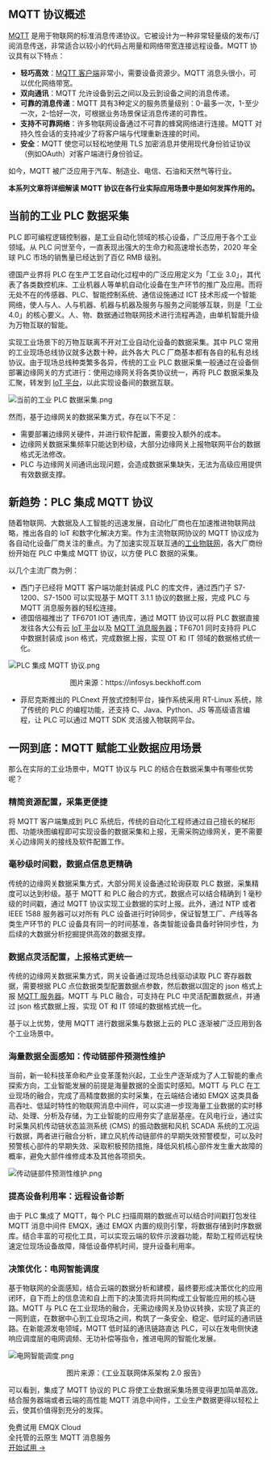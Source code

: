 ## MQTT 协议概述

[MQTT](https://www.emqx.com/zh/mqtt-guide) 是用于物联网的标准消息传递协议。它被设计为一种非常轻量级的发布/订阅消息传送，非常适合以较小的代码占用量和网络带宽连接远程设备。MQTT 协议具有以下特点：

- **轻巧高效**：[MQTT 客户端](https://www.emqx.com/zh/blog/introduction-to-the-commonly-used-mqtt-client-library)非常小，需要设备资源少。MQTT 消息头很小，可以优化网络带宽。
- **双向通讯**：MQTT 允许设备到云之间以及云到设备之间的消息传递。
- **可靠的消息传递**：MQTT 具有3种定义的服务质量级别：0-最多一次，1-至少一次，2-恰好一次，可根据业务场景保证消息传递的可靠性。
- **支持不可靠网络**：许多物联网设备通过不可靠的蜂窝网络进行连接。MQTT 对持久性会话的支持减少了将客户端与代理重新连接的时间。
- **安全**：MQTT 使您可以轻松地使用 TLS 加密消息并使用现代身份验证协议（例如OAuth）对客户端进行身份验证。

如今，MQTT 被广泛应用于汽车、制造业、电信、石油和天然气等行业。

**本系列文章将详细解读 MQTT 协议在各行业实际应用场景中是如何发挥作用的。**



## 当前的工业 PLC 数据采集

PLC 即可编程逻辑控制器，是工业自动化领域的核心设备，广泛应用于各个工业领域。从 PLC 问世至今，一直表现出强大的生命力和高速增长态势，2020 年全球 PLC 市场的销售量已经达到了百亿 RMB 级别。

德国产业界将 PLC 在生产工艺自动化过程中的广泛应用定义为「工业 3.0」，其代表了各类数控机床、工业机器人等单机自动化设备在生产环节的推广及应用。而将无处不在的传感器、PLC、智能控制系统、通信设施通过 ICT 技术形成一个智能网络，使人与人、人与机器、机器与机器及服务与服务之间能够互联，则是「工业 4.0」的核心要义。人、物、数据通过物联网技术进行流程再造，由单机智能升级为万物互联的智能。

实现工业场景下的万物互联离不开对工业自动化设备的数据采集。其中 PLC 常用的工业现场总线协议就多达数十种，此外各大 PLC 厂商基本都有各自的私有总线协议。由于现场总线种类繁多各异，传统的工业 PLC 数据采集一般通过在设备侧部署边缘网关的方式进行：使用边缘网关将各类协议统一，再将 PLC 数据采集及汇聚，转发到 [IoT 平台](https://www.emqx.com/zh/cloud)，以此实现设备间的数据互联。

![当前的工业 PLC 数据采集.png](https://assets.emqx.com/images/5743299c8fe6d5f6bc1a6415a2742cb7.png)

然而，基于边缘网关的数据采集方式，存在以下不足：

- 需要部署边缘网关硬件，并进行软件配置，需要投入额外的成本。
- 边缘网关数据采集频率只能达到秒级，大部分边缘网关上报物联网平台的数据格式无法修改。
- PLC 与边缘网关间通讯出现问题，会造成数据采集缺失，无法为高级应用提供有效数据支撑。



## 新趋势：PLC 集成 MQTT 协议

随着物联网、大数据及人工智能的迅速发展，自动化厂商也在加速推进物联网战略，推出各自的 IoT 和数字化解决方案。作为主流物联网协议的 MQTT 协议成为各自动化设备厂商关注的重点。为了加速实现互联互通的[工业物联网](https://www.emqx.com/zh/blog/iiot-explained-examples-technologies-benefits-and-challenges)，各大厂商纷纷开始在 PLC 中集成 MQTT 协议，以方便 PLC 数据的采集。

以几个主流厂商为例：

- 西门子已经将 MQTT 客户端功能封装成 PLC 的库文件，通过西门子 S7-1200、S7-1500 可以实现基于 MQTT 3.1.1 协议的数据上报，完成 PLC 与 MQTT 消息服务器的轻松连接。
- 德国倍福推出了 TF6701 IOT 通讯库，通过 MQTT 协议可以将 PLC 数据直接发往各大公有云 [IoT 平台](https://www.emqx.com/zh/cloud)以及 [MQTT 消息服务器](https://www.emqx.io/zh)；TF6701 同时支持将 PLC 中数据封装成 json 格式，完成数据上报，实现 OT 和 IT 领域的数据格式统一化。

![PLC 集成 MQTT 协议.png](https://assets.emqx.com/images/1b5bb1ab1b62682f468f8e7c6c477095.png)

<center>图片来源：https://infosys.beckhoff.com </center>

- 菲尼克斯推出的 PLCnext 开放式控制平台，操作系统采用 RT-Linux 系统，除了传统的 PLC 的编程功能，还支持 C、Java、Python、JS 等高级语言编程，让 PLC 可以通过 MQTT SDK 灵活接入物联网平台。



## 一网到底：MQTT 赋能工业数据应用场景

那么在实际的工业场景中，MQTT 协议与 PLC 的结合在数据采集中有哪些优势呢？

### 精简资源配置，采集更便捷

将 MQTT 客户端集成到 PLC 系统后，传统的自动化工程师通过自己擅长的梯形图、功能块图编程即可实现设备的数据采集和上报，无需采购边缘网关，更不需要关心边缘网关的接线及软件配置工作。

### 毫秒级时间戳，数据点信息更精确

传统的边缘网关数据采集方式，大部分网关设备通过轮询获取 PLC 数据，采集精度可以达到秒级。基于 MQTT 和 PLC 融合的方式，数据点可以结合精确到 1 毫秒级的时间戳，通过 MQTT 协议实现工业数据的实时上报。此外，通过 NTP 或者 IEEE 1588 服务器可以对所有 PLC 设备进行时钟同步，保证智慧工厂、产线等各类生产环节的 PLC 设备具有同一的时间基准，各类智能设备具备时钟同步性，为后续的大数据分析挖掘提供高效的数据支撑。

### 数据点灵活配置，上报格式更统一

传统的边缘网关数据采集方式，网关设备通过现场总线驱动读取 PLC 寄存器数据，需要根据 PLC 点位数据类型配置数据点参数，然后数据以固定的 json 格式上报 [MQTT 服务器](https://www.emqx.io/zh)。MQTT 与 PLC 融合，可支持在 PLC 中灵活配置数据点，并通过 json 格式数据上报，实现 OT 和 IT 领域的数据格式统一化。

基于以上优势，使用 MQTT 进行数据采集与数据上云的 PLC 逐渐被广泛应用到各个工业场景中。

### 海量数据全面感知：传动链部件预测性维护

当前，新一轮科技革命和产业变革蓬勃兴起，工业生产逐渐成为了人工智能的重点探索方向，工业智能发展的前提是海量数据的全面实时感知。MQTT 与 PLC 在工业现场的融合，完成了高精度数据的实时采集，在云端结合诸如 EMQX 这类具备高吞吐、低延时特性的物联网消息中间件，可以实进一步现海量工业数据的实时移动、处理、分析及存储，为工业智能的应用夯实了底层基座。在风电行业，通过实时采集风机传动链状态监测系统 (CMS) 的振动数据和风机 SCADA 系统的工况运行数据，两者进行融合分析，建立风机传动链部件的早期失效预警模型，可以及时预警核心部件的早期失效、采取积极预防措施，降低风机核心部件发生重大故障的概率，避免大部件维修成本及其他各项损失。

![传动链部件预测性维护.png](https://assets.emqx.com/images/f4f83c48ccaab49cb8de1083c9c4d8c4.png)

### 提高设备利用率：远程设备诊断

由于 PLC 集成了 MQTT，每个 PLC 扫描周期的数据点可以结合时间戳打包发往 MQTT 消息中间件 EMQX，通过 EMQX 内置的规则引擎，将数据存储到时序数据库。结合丰富的可视化工具，可以实现云端的软件示波器功能，帮助工程师远程快速定位现场设备故障，降低设备停机时间，提升设备利用率。

### 决策优化：电网智能调度

基于物联网的全面感知，结合云端的数据分析和建模，最终要形成决策优化的应用闭环，自下而上的信息流和自上而下的决策流将共同构成工业智能应用的核心链路。MQTT 与 PLC 在工业现场的融合，无需边缘网关及协议转换，实现了真正的一网到底，在数据中心到工业现场之间，构筑了一条安全、稳定、低时延的通讯链路。在新能源发电领域，MQTT 低时延的通讯链路直达 PLC，可以在发电侧快速响应调度层的电网调频、无功补偿等指令，推进电网的智能化发展。

![电网智能调度.png](https://assets.emqx.com/images/b5d8ef4bf4b2ff557459834f299a64e6.png)

<center>图片来源：《工业互联网体系架构 2.0 报告》</center>

可以看到，集成了 MQTT 协议的 PLC 将使工业数据采集场景变得更加简单高效。结合服务器端或者云端的高性能 MQTT 消息中间件，工业生产数据更得以轻松上云，使其价值得到充分的发挥。


<section class="promotion">
    <div>
        免费试用 EMQX Cloud
        <div class="is-size-14 is-text-normal has-text-weight-normal">全托管的云原生 MQTT 消息服务</div>
    </div>
    <a href="https://accounts-zh.emqx.com/signup?continue=https://cloud.emqx.com/console/deployments/0?oper=new" class="button is-gradient px-5">开始试用 →</a >
</section>
